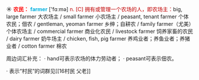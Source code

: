 ☀ <font color="red">**农民：**</font>
<font color="sky blue">**farmer**</font> ['fɑːmə] 
<font color="#c00000">n. [C] 拥有或管理一个农场的人，即农场主：</font>big, large farmer 大农场主 / small farmer 小农场主 / peasant, tenant farmer 个体农民；佃农 / gentleman, yeoman farmer 乡绅；自耕农 / family farmer（尤美）个体农场主 / commercial farmer 商业化农民 / livestock farmer 饲养家畜的农民 / dairy farmer 奶牛场主 / chicken, fish, pig farmer 养鸡业者；养鱼业者；养猪业者 / cotton farmer 棉农

周边词汇补充：
· hand可表示农场的体力劳动者；
· peasant可表示佃农。

· 表示“村民”的词群见[[16村民 父老]]
